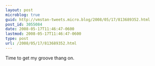 ```yaml
---
layout: post
microblog: true
guid: http://vmstan-tweets.micro.blog/2008/05/17/813689352.html
post_id: 3055084
date: 2008-05-17T11:46:47-0600
lastmod: 2008-05-17T11:46:47-0600
type: post
url: /2008/05/17/813689352.html
---
```

Time to get my groove thang on.
